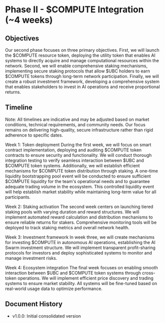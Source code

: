 # Phase II - $COMPUTE Integration (~4 weeks)

## Objectives
Our second phase focuses on three primary objectives. First, we will launch the $COMPUTE resource token, deploying the utility token that enables AI systems to directly acquire and manage computational resources within the network. Second, we will enable comprehensive staking mechanisms, implementing secure staking protocols that allow $UBC holders to earn $COMPUTE tokens through long-term network participation. Finally, we will create a robust investment framework, developing a comprehensive system that enables stakeholders to invest in AI operations and receive proportional returns.

## Timeline
Note: All timelines are indicative and may be adjusted based on market conditions, technical requirements, and community needs. Our focus remains on delivering high-quality, secure infrastructure rather than rigid adherence to specific dates.

Week 1: Token deployment
During the first week, we will focus on smart contract implementation, deploying and auditing $COMPUTE token contracts to ensure security and functionality. We will conduct thorough integration testing to verify seamless interaction between $UBC and $COMPUTE token systems. Additionally, we will establish efficient mechanisms for $COMPUTE token distribution through staking. A one-time liquidity bootstrapping pool event will be conducted to ensure sufficient $COMPUTE liquidity for the team's operational needs and to guarantee adequate trading volume in the ecosystem. This controlled liquidity event will help establish market stability while maintaining long-term value for all participants.

Week 2: Staking activation
The second week centers on launching tiered staking pools with varying duration and reward structures. We will implement automated reward calculation and distribution mechanisms to ensure reliable returns for stakers. Comprehensive monitoring tools will be deployed to track staking metrics and overall network health.

Week 3: Investment framework
In week three, we will create mechanisms for investing $COMPUTE in autonomous AI operations, establishing the AI Swarm investment structure. We will implement transparent profit-sharing protocols for investors and deploy sophisticated systems to monitor and manage investment risks.

Week 4: Ecosystem integration
The final week focuses on enabling smooth interaction between $UBC and $COMPUTE token systems through cross-token operations. We will implement efficient price discovery and trading systems to ensure market stability. All systems will be fine-tuned based on real-world usage data to optimize performance.

## Document History
- v1.0.0: Initial consolidated version
